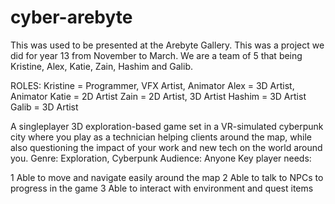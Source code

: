 # cyber-arebyte

 This was used to be presented at the Arebyte Gallery. This was a project we did for year 13 from November to March. We are a team of 5 that being Kristine, Alex, Katie, Zain, Hashim and Galib. 

 ROLES: 
 Kristine = Programmer, VFX Artist, Animator
 Alex = 3D Artist, Animator 
 Katie = 2D Artist 
 Zain = 2D Artist, 3D Artist 
 Hashim = 3D Artist 
 Galib = 3D  Artist 
 
A singleplayer 3D exploration-based game set in a VR-simulated cyberpunk city where you play as a technician helping clients around the map, while also questioning the impact of your work and new tech on the world around you. 
Genre: Exploration, Cyberpunk 
Audience: Anyone 
Key player needs: 

1 Able to move and navigate easily around the map
2 Able to talk to NPCs to progress in the game
3 Able to interact with environment and quest items






